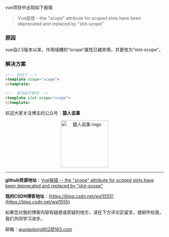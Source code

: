 vue项目中出现如下报错

>  Vue报错 --the "scope" attribute for scoped slots have been deprecated and replaced by "slot-scope"

### 原因

vue自2.5版本以来，作用域槽的“scope”属性已被弃用，并更改为“slot-scope”。

### 解决方案

```html
<!-- 将这个 -->
<template scope="scope">
</template>

<!-- 改为如下即可 -->
<template slot-scope="scope">
</template>

```

欢迎大家关注博主的公众号：<strong>猿人说事</strong>

<p align="center">
  <img src="http://storage.360buyimg.com/cdn-upload/yuanRenQR83057a63644441fda8a095ae68c574c5.jpg" alt="猿人说事-logo" width="150px" height="150px"/>
  <br>
</p>

---

<strong>github资源地址</strong>：[Vue报错 -- the "scope" attribute for scoped slots have been deprecated and replaced by "slot-scope"]()

<strong>我的CSDN博客地址</strong>：[https://blog.csdn.net/wxl1555](https://blog.csdn.net/wxl1555)

如果您对我的博客内容有疑惑或质疑的地方，请在下方评论区留言，或邮件给我，我们共同学习进步。

邮箱：wuxiaolong802@163.com


